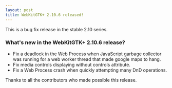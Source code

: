 ```yaml
---
layout: post
title: WebKitGTK+ 2.10.6 released!
---
```


This is a bug fix release in the stable 2.10 series.

### What's new in the WebKitGTK+ 2.10.6 release?

 - Fix a deadlock in the Web Process when JavaScript garbage collector was running for a web worker
   thread that made google maps to hang.
 - Fix media controls displaying without controls attribute.
 - Fix a Web Process crash when quickly attempting many DnD operations.

Thanks to all the contributors who made possible this release.
